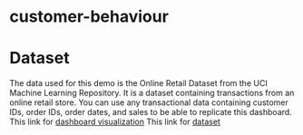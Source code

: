 # customer-behaviour
# Dataset
The data used for this demo is the Online Retail Dataset from the UCI Machine Learning Repository. It is a dataset containing transactions from an online retail store. You can use any transactional data containing customer IDs, order IDs, order dates, and sales to be able to replicate this dashboard.
This link for [dashboard visualization](https://datastudio.google.com/reporting/9267abff-5fd2-453a-acaf-a9d191fa57ed)
This link for [dataset](https://archive.ics.uci.edu/ml/machine-learning-databases/00352/Online%20Retail.xlsx)
